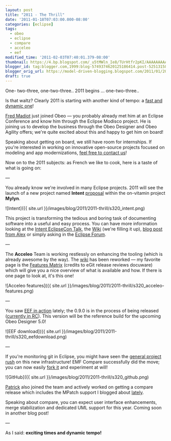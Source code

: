 ```yaml
---
layout: post
title: "2011 - The Thrill"
date: '2011-01-18T07:03:00.000-08:00'
categories: [eclipse]
tags:
  - obeo
  - eclipse
  - compare
  - acceleo
  - eef
modified_time: '2011-02-03T07:40:01.379-08:00'
thumbnail: https://4.bp.blogspot.com/_u5tMWln_Ie8/TUrHtfr2pKI/AAAAAAAAAao/vZkrf-TjBxw/s72-c/intent.png
blogger_id: tag:blogger.com,1999:blog-5749374620125186414.post-5251315805370129051
blogger_orig_url: https://model-driven-blogging.blogspot.com/2011/01/2011-thrill.html
draft: true
---
```


One- two-three, one-two-three.. 2011 begins ... one-two-three..

Is that waltz? Clearly 2011 is starting with another kind of tempo: a [fast and dynamic one](https://www.youtube.com/watch?v=iXksbb-BKpM)!

[Fred Madiot](https://fmadiot.blogspot.com/) just joined Obeo — you probably already met him at an Eclipse Conference and know him through the Eclipse Modisco project. He is joining us to develop the business through the Obeo Designer and Obeo Agility offers; we're quite excited about this and happy to get him on board!

Speaking about getting on board, we still have room for internships. If you're interested in working on innovative open-source projects focused on modeling and app modernizations, [feel free to contact us](https://www.obeosoft.com/fr/pages/recrutement/)!

Now on to the 2011 subjects: as French we like to cook, here is a taste of what is going on:

—

You already know we're involved in many Eclipse projects. 2011 will see the launch of a new project named **Intent** [proposal](https://eclipse.org/proposals/mylyn.docs.intent/) within the on-vitamin project **Mylyn**.

![Intent]({{ site.url }}/images/blog/2011/2011-thrill/s320_intent.png)

This project is transforming the tedious and boring task of documenting software into a useful and easy process. You can have more information looking at the [Intent EclipseCon Talk](https://www.eclipsecon.org/submissions/2011/view_talk.php?id=2199), the [Wiki](https://wiki.eclipse.org/Intent) (we're filling it up), [blog post from Alex](https://alagarde.tumblr.com/post/3064712740/intent-discovery-part-1-the-intents-behind) or simply asking in the [Eclipse Forum](https://www.eclipse.dev/forums/index.php?t=msg&th=203863&start=0&S=715fce3928bdde8ff68cbafb7f45f3e5).

—

The **Acceleo** Team is working restlessly on enhancing the tooling (which is already awesome by the way). The [wiki](https://wiki.eclipse.org/Acceleo) has been reworked — my favorite page is the [Features Matrix](https://wiki.eclipse.org/Acceleo/Features) (credits to eGit release reviews docuware) which will give you a nice overview of what is available and how. If there is one page to look at, it's this one!

![Acceleo features]({{ site.url }}/images/blog/2011/2011-thrill/s320_acceleo-features.png)

—

You saw [EEF in action](https://eef-modeling.blogspot.com/2011/01/eef-09-new-cool-feature-part-i-eef.html) lately; the 0.9.0 is in the process of being released ([currently in RC](https://www.eclipse.dev/modeling/emft/downloads/?project=eef)). This version will be the reference build for the upcoming Obeo Designer 5.0!

![EEF download]({{ site.url }}/images/blog/2011/2011-thrill/s320_eefdownload.png)

—

If you're monitoring git in Eclipse, you might have seen the [general project rush](https://git.eclipse.org/c/) on this new infrastructure! EMF Compare successfully did the move; you can now easily [fork it](https://github.com/cbrun/emf-compare) and experiment at will!

![GitHub]({{ site.url }}/images/blog/2011/2011-thrill/s320_github.png)

[Patrick](https://www2.imm.dtu.dk/~pk/) also joined the team and actively worked on getting a compare release which includes the MPatch support I blogged about [lately](https://model-driven-blogging.blogspot.com/2010/10/model-comparison-patching-with-mpatch.html).

Speaking about compare, you can expect user interface enhancements, merge stabilization and dedicated UML support for this year. Coming soon in another blog post!

—

As I said: **exciting times and dynamic tempo!**

